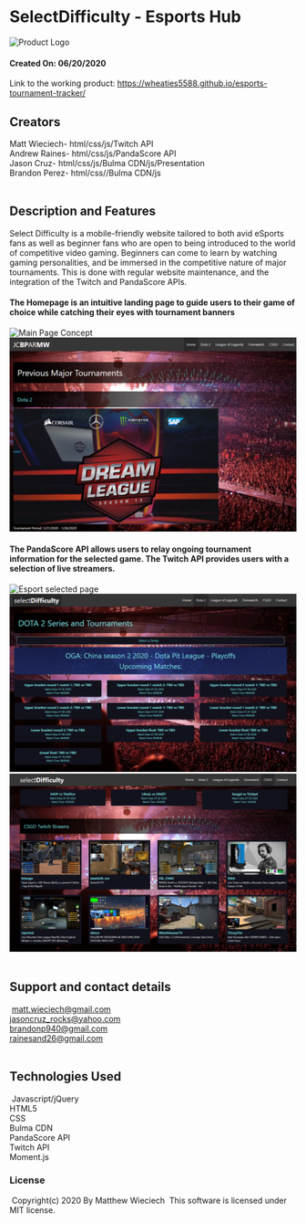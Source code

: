 # SelectDifficulty - Esports Hub

​![Product Logo](./images/logo.PNG)
#### Created On: 06/20/2020  

Link to the working product: https://wheaties5588.github.io/esports-tournament-tracker/
​
## Creators
Matt Wieciech- html/css/js/Twitch API  
Andrew Raines- html/css/js/PandaScore API  
Jason Cruz- html/css/js/Bulma CDN/js/Presentation  
Brandon Perez- html/css//Bulma CDN/js  
​
## Description and Features
Select Difficulty is a mobile-friendly website tailored to both avid eSports fans as well as beginner fans who are open to being introduced to the world of competitive video gaming. Beginners can come to learn by watching gaming personalities, and be immersed in the competitive nature of major tournaments. This is done with regular website maintenance, and the integration of the Twitch and PandaScore APIs.  

#### The Homepage is an intuitive landing page to guide users to their game of choice while catching their eyes with tournament banners  
![Main Page Concept](https://github.com/wheaties5588/esports-tournament-tracker/blob/RainesBranch/images/Main%20page%20Wireframe.png)  
![Main Page Final](./images/other/main.PNG)  

#### The PandaScore API allows users to relay ongoing tournament information for the selected game. The Twitch API provides users with a selection of live streamers.  
​![Esport selected page](https://github.com/wheaties5588/esports-tournament-tracker/blob/RainesBranch/images/selectedEsport%20Wireframe.png)  
​![ps](./images/other/pandascoredemo.PNG)  
​![t](./images/other/twitchDemo.PNG)  
​
## Support and contact details
​
matt.wieciech@gmail.com  
jasoncruz_rocks@yahoo.com  
brandonp940@gmail.com  
rainesand26@gmail.com  
​
## Technologies Used
​
Javascript/jQuery  
HTML5  
CSS  
Bulma CDN  
PandaScore API  
Twitch API  
Moment.js  

### License
​
Copyright(c) 2020 By Matthew Wieciech
​
This software is licensed under MIT license.
